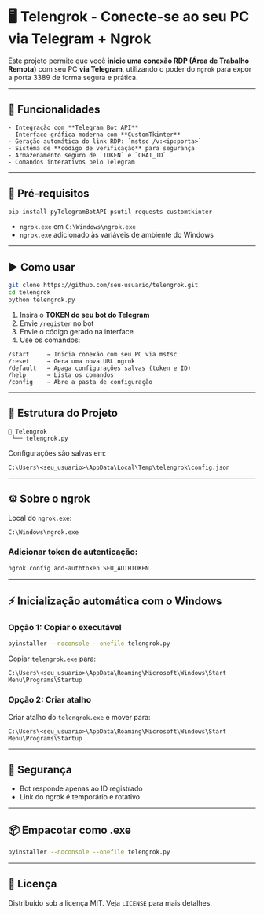 # 🖥️ Telengrok - Conecte-se ao seu PC via Telegram + Ngrok

Este projeto permite que você **inicie uma conexão RDP (Área de Trabalho Remota)** com seu PC **via Telegram**, utilizando o poder do `ngrok` para expor a porta 3389 de forma segura e prática.

---

## 🚀 Funcionalidades

```
- Integração com **Telegram Bot API**  
- Interface gráfica moderna com **CustomTkinter**  
- Geração automática do link RDP: `mstsc /v:<ip:porta>`  
- Sistema de **código de verificação** para segurança  
- Armazenamento seguro de `TOKEN` e `CHAT_ID`  
- Comandos interativos pelo Telegram  
```
---

## 🧰 Pré-requisitos

```bash
pip install pyTelegramBotAPI psutil requests customtkinter
```

- `ngrok.exe` em `C:\Windows\ngrok.exe`  
- `ngrok.exe` adicionado às variáveis de ambiente do Windows  

---

## ▶️ Como usar

```bash
git clone https://github.com/seu-usuario/telengrok.git
cd telengrok
python telengrok.py
```

1. Insira o **TOKEN do seu bot do Telegram**  
2. Envie `/register` no bot  
3. Envie o código gerado na interface  
4. Use os comandos:

```
/start     → Inicia conexão com seu PC via mstsc  
/reset     → Gera uma nova URL ngrok  
/default   → Apaga configurações salvas (token e ID)  
/help      → Lista os comandos  
/config    → Abre a pasta de configuração  
```

---

## 📁 Estrutura do Projeto

```
📂 Telengrok
 └── telengrok.py
```

Configurações são salvas em:

```
C:\Users\<seu_usuario>\AppData\Local\Temp\telengrok\config.json
```

---

## ⚙️ Sobre o ngrok

Local do `ngrok.exe`:

```
C:\Windows\ngrok.exe
```

### Adicionar token de autenticação:

```bash
ngrok config add-authtoken SEU_AUTHTOKEN
```

---

## ⚡ Inicialização automática com o Windows

### Opção 1: Copiar o executável

```bash
pyinstaller --noconsole --onefile telengrok.py
```

Copiar `telengrok.exe` para:

```
C:\Users\<seu_usuario>\AppData\Roaming\Microsoft\Windows\Start Menu\Programs\Startup
```

### Opção 2: Criar atalho

Criar atalho do `telengrok.exe` e mover para:

```
C:\Users\<seu_usuario>\AppData\Roaming\Microsoft\Windows\Start Menu\Programs\Startup
```

---

## 🔐 Segurança

- Bot responde apenas ao ID registrado  
- Link do ngrok é temporário e rotativo  

---

## 📦 Empacotar como .exe

```bash
pyinstaller --noconsole --onefile telengrok.py
```

---

## 📃 Licença

Distribuído sob a licença MIT. Veja `LICENSE` para mais detalhes.
